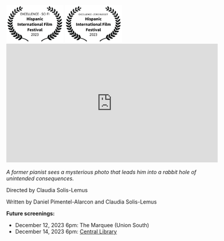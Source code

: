 <div class="row">
  <div class="column">
    <img src="images/EXCELLENCE-SCIFI-HispanicInternationalFilmFestival-2023.png" alt="Scifi" style="width:30%">
    <img src="images/EXCELLENCE-ZEROBUDGET-HispanicInternationalFilmFestival-2023.png" alt="ZeroBudget" style="width:30%">
  </div>
</div>


<iframe width="560" height="315" src="https://www.youtube.com/embed/upTggifVQ10?si=tIdhRQy5ae-55uff" title="YouTube video player" frameborder="0" allow="accelerometer; autoplay; clipboard-write; encrypted-media; gyroscope; picture-in-picture; web-share" allowfullscreen></iframe>

_A former pianist sees a mysterious photo that leads him into a rabbit hole of unintended consequences._

Directed by Claudia Solis-Lemus

Written by Daniel Pimentel-Alarcon and Claudia Solis-Lemus


**Future screenings:**

- December 12, 2023 6pm: The Marquee (Union South)
- December 14, 2023 6pm: [Central Library](https://www.madisonpubliclibrary.org/events/film-screening-there-are-no-bugs-winter-1263451)